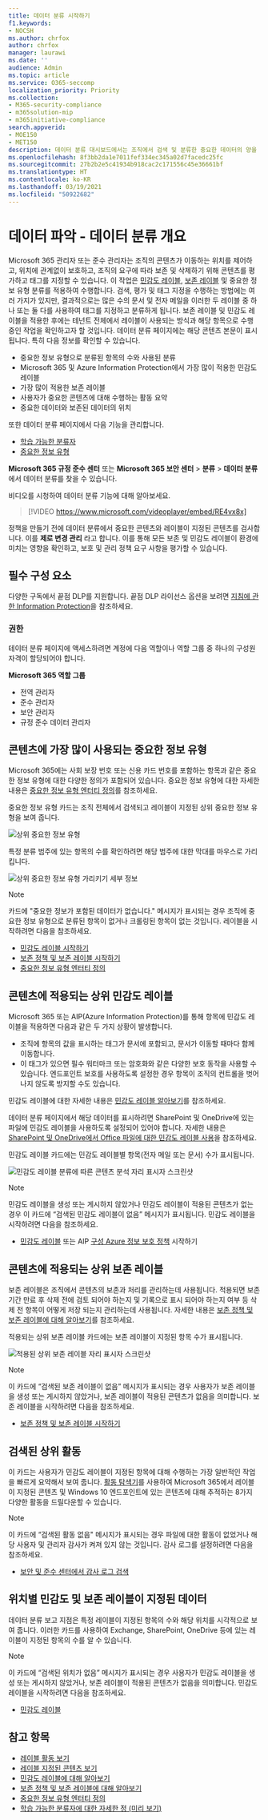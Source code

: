 ```yaml
---
title: 데이터 분류 시작하기
f1.keywords:
- NOCSH
ms.author: chrfox
author: chrfox
manager: laurawi
ms.date: ''
audience: Admin
ms.topic: article
ms.service: O365-seccomp
localization_priority: Priority
ms.collection:
- M365-security-compliance
- m365solution-mip
- m365initiative-compliance
search.appverid:
- MOE150
- MET150
description: 데이터 분류 대시보드에서는 조직에서 검색 및 분류한 중요한 데이터의 양을 시각적으로 파악할 수 있습니다.
ms.openlocfilehash: 8f3bb2da1e7011fef334ec345a02d7facedc25fc
ms.sourcegitcommit: 27b2b2e5c41934b918cac2c171556c45e36661bf
ms.translationtype: HT
ms.contentlocale: ko-KR
ms.lasthandoff: 03/19/2021
ms.locfileid: "50922682"
---
```

# <a name="know-your-data---data-classification-overview"></a>데이터 파악 - 데이터 분류 개요

Microsoft 365 관리자 또는 준수 관리자는 조직의 콘텐츠가 이동하는 위치를 제어하고, 위치에 관계없이 보호하고, 조직의 요구에 따라 보존 및 삭제하기 위해 콘텐츠를 평가하고 태그를 지정할 수 있습니다. 이 작업은 [민감도 레이블](sensitivity-labels.md), [보존 레이블](retention.md#retention-labels) 및 중요한 정보 유형 분류를 적용하여 수행합니다. 검색, 평가 및 태그 지정을 수행하는 방법에는 여러 가지가 있지만, 결과적으로는 많은 수의 문서 및 전자 메일을 이러한 두 레이블 중 하나 또는 둘 다를 사용하여 태그를 지정하고 분류하게 됩니다. 보존 레이블 및 민감도 레이블을 적용한 후에는 테넌트 전체에서 레이블이 사용되는 방식과 해당 항목으로 수행 중인 작업을 확인하고자 할 것입니다. 데이터 분류 페이지에는 해당 콘텐츠 본문이 표시됩니다. 특히 다음 정보를 확인할 수 있습니다.

- 중요한 정보 유형으로 분류된 항목의 수와 사용된 분류
- Microsoft 365 및 Azure Information Protection에서 가장 많이 적용한 민감도 레이블
- 가장 많이 적용한 보존 레이블
- 사용자가 중요한 콘텐츠에 대해 수행하는 활동 요약
- 중요한 데이터와 보존된 데이터의 위치

또한 데이터 분류 페이지에서 다음 기능을 관리합니다.
- [학습 가능한 분류자](classifier-learn-about.md)
- [중요한 정보 유형](./sensitive-information-type-entity-definitions.md)

**Microsoft 365 규정 준수 센터** 또는 **Microsoft 365 보안 센터** > **분류** > **데이터 분류** 에서 데이터 분류를 찾을 수 있습니다.

비디오를 시청하여 데이터 분류 기능에 대해 알아보세요.

> [!VIDEO https://www.microsoft.com/videoplayer/embed/RE4vx8x]

정책을 만들기 전에 데이터 분류에서 중요한 콘텐츠와 레이블이 지정된 콘텐츠를 검사합니다. 이를 **제로 변경 관리** 라고 합니다. 이를 통해 모든 보존 및 민감도 레이블이 환경에 미치는 영향을 확인하고, 보호 및 관리 정책 요구 사항을 평가할 수 있습니다.

## <a name="prerequisites"></a>필수 구성 요소

다양한 구독에서 끝점 DLP를 지원합니다. 끝점 DLP 라이선스 옵션을 보려면 [지침에 관한 Information Protection](/office365/servicedescriptions/microsoft-365-service-descriptions/microsoft-365-tenantlevel-services-licensing-guidance/microsoft-365-security-compliance-licensing-guidance#information-protection)을 참조하세요. 

### <a name="permissions"></a>권한

 테이터 분류 페이지에 액세스하려면 계정에 다음 역할이나 역할 그룹 중 하나의 구성원 자격이 할당되어야 합니다.

**Microsoft 365 역할 그룹**

- 전역 관리자
- 준수 관리자
- 보안 관리자
- 규정 준수 데이터 관리자

## <a name="sensitive-information-types-used-most-in-your-content"></a>콘텐츠에 가장 많이 사용되는 중요한 정보 유형

Microsoft 365에는 사회 보장 번호 또는 신용 카드 번호를 포함하는 항목과 같은 중요한 정보 유형에 대한 다양한 정의가 포함되어 있습니다. 중요한 정보 유형에 대한 자세한 내용은 [중요한 정보 유형 엔터티 정의](sensitive-information-type-entity-definitions.md)를 참조하세요.

중요한 정보 유형 카드는 조직 전체에서 검색되고 레이블이 지정된 상위 중요한 정보 유형을 보여 줍니다.

![상위 중요한 정보 유형](../media/data-classification-sens-info-types-card.png)

특정 분류 범주에 있는 항목의 수를 확인하려면 해당 범주에 대한 막대를 마우스로 가리킵니다.

![상위 중요한 정보 유형 가리키기 세부 정보](../media/data-classification-sens-info-types-hover.png)

> [!NOTE]
> 카드에 "중요한 정보가 포함된 데이터가 없습니다." 메시지가 표시되는 경우 조직에 중요한 정보 유형으로 분류된 항목이 없거나 크롤링된 항목이 없는 것입니다. 레이블을 시작하려면 다음을 참조하세요.
>- [민감도 레이블 시작하기](get-started-with-sensitivity-labels.md)
>- [보존 정책 및 보존 레이블 시작하기](get-started-with-retention.md)
>- [중요한 정보 유형 엔터티 정의](sensitive-information-type-entity-definitions.md)

## <a name="top-sensitivity-labels-applied-to-content"></a>콘텐츠에 적용되는 상위 민감도 레이블

Microsoft 365 또는 AIP(Azure Information Protection)를 통해 항목에 민감도 레이블을 적용하면 다음과 같은 두 가지 상황이 발생합니다.

- 조직에 항목의 값을 표시하는 태그가 문서에 포함되고, 문서가 이동할 때마다 함께 이동합니다.
- 이 태그가 있으면 필수 워터마크 또는 암호화와 같은 다양한 보호 동작을 사용할 수 있습니다. 엔드포인트 보호를 사용하도록 설정한 경우 항목이 조직의 컨트롤을 벗어나지 않도록 방지할 수도 있습니다.

민감도 레이블에 대한 자세한 내용은 [민감도 레이블 알아보기](sensitivity-labels.md)를 참조하세요.

데이터 분류 페이지에서 해당 데이터를 표시하려면 SharePoint 및 OneDrive에 있는 파일에 민감도 레이블을 사용하도록 설정되어 있어야 합니다. 자세한 내용은 [SharePoint 및 OneDrive에서 Office 파일에 대한 민감도 레이블 사용](sensitivity-labels-sharepoint-onedrive-files.md)을 참조하세요.

민감도 레이블 카드에는 민감도 레이블별 항목(전자 메일 또는 문서) 수가 표시됩니다.

![민감도 레이블 분류에 따른 콘텐츠 분석 자리 표시자 스크린샷](../media/data-classification-top-sensitivity-labels-applied.png)

> [!NOTE]
> 민감도 레이블을 생성 또는 게시하지 않았거나 민감도 레이블이 적용된 콘텐츠가 없는 경우 이 카드에 “검색된 민감도 레이블이 없음” 메시지가 표시됩니다. 민감도 레이블을 시작하려면 다음을 참조하세요.
>- [민감도 레이블](get-started-with-sensitivity-labels.md) 또는 AIP [구성 Azure 정보 보호 정책](/azure/information-protection/configure-policy) 시작하기

## <a name="top-retention-labels-applied-to-content"></a>콘텐츠에 적용되는 상위 보존 레이블

보존 레이블은 조직에서 콘텐츠의 보존과 처리를 관리하는데 사용됩니다. 적용되면 보존 기간 만료 후 삭제 전에 검토 되어야 하는지 및 기록으로 표시 되어야 하는지 여부 등 삭제 전 항목이 어떻게 저장 되는지 관리하는데 사용됩니다. 자세한 내용은 [보존 정책 및 보존 레이블에 대해 알아보기](retention.md)를 참조하세요.

적용되는 상위 보존 레이블 카드에는 보존 레이블이 지정된 항목 수가 표시됩니다.

![적용된 상위 보존 레이블 자리 표시자 스크린샷](../media/data-classification-top-retention-labels-applied.png)

> [!NOTE]
> 이 카드에 “검색된 보존 레이블이 없음” 메시지가 표시되는 경우 사용자가 보존 레이블을 생성 또는 게시하지 않았거나, 보존 레이블이 적용된 콘텐츠가 없음을 의미합니다. 보존 레이블을 시작하려면 다음을 참조하세요.
>- [보존 정책 및 보존 레이블 시작하기](get-started-with-retention.md)

## <a name="top-activities-detected"></a>검색된 상위 활동

이 카드는 사용자가 민감도 레이블이 지정된 항목에 대해 수행하는 가장 일반적인 작업을 빠르게 요약해서 보여 줍니다. [활동 탐색기](data-classification-activity-explorer.md)를 사용하여 Microsoft 365에서 레이블이 지정된 콘텐츠 및 Windows 10 엔드포인트에 있는 콘텐츠에 대해 추적하는 8가지 다양한 활동을 드릴다운할 수 있습니다.

> [!NOTE]
> 이 카드에 “검색된 활동 없음" 메시지가 표시되는 경우 파일에 대한 활동이 없었거나 해당 사용자 및 관리자 감사가 켜져 있지 않는 것입니다. 감사 로그를 설정하려면 다음을 참조하세요.
>- [보안 및 준수 센터에서 감사 로그 검색](search-the-audit-log-in-security-and-compliance.md)

## <a name="sensitivity-and-retention-labeled-data-by-location"></a>위치별 민감도 및 보존 레이블이 지정된 데이터

데이터 분류 보고 지점은 특정 레이블이 지정된 항목의 수와 해당 위치를 시각적으로 보여 줍니다. 이러한 카드를 사용하여 Exchange, SharePoint, OneDrive 등에 있는 레이블이 지정된 항목의 수를 알 수 있습니다.

> [!NOTE]
> 이 카드에 “검색된 위치가 없음” 메시지가 표시되는 경우 사용자가 민감도 레이블을 생성 또는 게시하지 않았거나, 보존 레이블이 적용된 콘텐츠가 없음을 의미합니다. 민감도 레이블을 시작하려면 다음을 참조하세요.
>- [민감도 레이블](sensitivity-labels.md)

## <a name="see-also"></a>참고 항목

- [레이블 활동 보기](data-classification-activity-explorer.md)
- [레이블 지정된 콘텐츠 보기](data-classification-content-explorer.md)
- [민감도 레이블에 대해 알아보기](sensitivity-labels.md)
- [보존 정책 및 보존 레이블에 대해 알아보기](retention.md)
- [중요한 정보 유형 엔터티 정의](sensitive-information-type-entity-definitions.md)
- [학습 가능한 분류자에 대한 자세한 정 (미리 보기)](classifier-learn-about.md)
